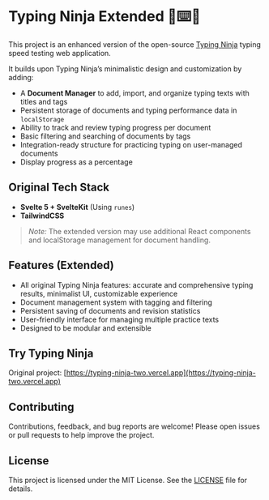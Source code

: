 # Typing Ninja Extended 🥷⌨️🚀

This project is an enhanced version of the open-source [Typing Ninja](https://typing-ninja-two.vercel.app) typing speed testing web application.

It builds upon Typing Ninja’s minimalistic design and customization by adding:

* A **Document Manager** to add, import, and organize typing texts with titles and tags
* Persistent storage of documents and typing performance data in `localStorage`
* Ability to track and review typing progress per document
* Basic filtering and searching of documents by tags
* Integration-ready structure for practicing typing on user-managed documents
* Display progress as a percentage

## Original Tech Stack

* **Svelte 5 + SvelteKit** (Using `runes`)
* **TailwindCSS**

> *Note:* The extended version may use additional React components and localStorage management for document handling.

## Features (Extended)

* All original Typing Ninja features: accurate and comprehensive typing results, minimalist UI, customizable experience
* Document management system with tagging and filtering
* Persistent saving of documents and revision statistics
* User-friendly interface for managing multiple practice texts
* Designed to be modular and extensible

## Try Typing Ninja

Original project: [https://typing-ninja-two.vercel.app](https://typing-ninja-two.vercel.app)

## Contributing

Contributions, feedback, and bug reports are welcome! Please open issues or pull requests to help improve the project.

## License

This project is licensed under the MIT License. See the [LICENSE](LICENSE) file for details.

